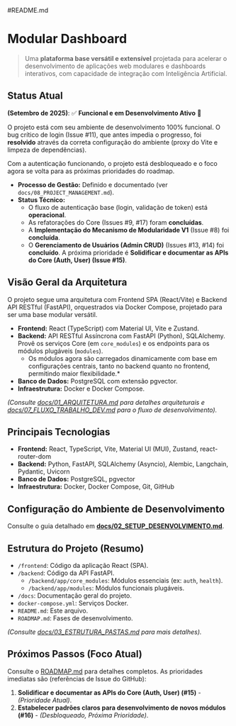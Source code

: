 #README.md
# Modular Dashboard

> Uma **plataforma base versátil e extensível** projetada para acelerar o desenvolvimento de aplicações web modulares e dashboards interativos, com capacidade de integração com Inteligência Artificial.

## Status Atual

**(Setembro de 2025)**: ✅ **Funcional e em Desenvolvimento Ativo** 🚧

O projeto está com seu ambiente de desenvolvimento 100% funcional. O bug crítico de login (Issue #11), que antes impedia o progresso, foi **resolvido** através da correta configuração do ambiente (proxy do Vite e limpeza de dependências).

Com a autenticação funcionando, o projeto está desbloqueado e o foco agora se volta para as próximas prioridades do roadmap.

* **Processo de Gestão:** Definido e documentado (ver `docs/08_PROJECT_MANAGEMENT.md`).
* **Status Técnico:**
    * O fluxo de autenticação base (login, validação de token) está **operacional**.
    * As refatorações do Core (Issues #9, #17) foram **concluídas**.
    * A **Implementação do Mecanismo de Modularidade V1** (Issue #8) foi **concluída**.
    * O **Gerenciamento de Usuários (Admin CRUD)** (Issues #13, #14) foi **concluído**. A próxima prioridade é **Solidificar e documentar as APIs do Core (Auth, User) (Issue #15)**.

## Visão Geral da Arquitetura

O projeto segue uma arquitetura com Frontend SPA (React/Vite) e Backend API RESTful (FastAPI), orquestrados via Docker Compose, projetado para ser uma base modular versátil.

* **Frontend:** React (TypeScript) com Material UI, Vite e Zustand.
* **Backend:** API RESTful Assíncrona com FastAPI (Python), SQLAlchemy. Provê os serviços Core (em `core_modules`) e os endpoints para os módulos plugáveis (`modules`).
    * Os módulos agora são carregados dinamicamente com base em configurações centrais, tanto no backend quanto no frontend, permitindo maior flexibilidade.*
* **Banco de Dados:** PostgreSQL com extensão pgvector.
* **Infraestrutura:** Docker e Docker Compose.

*(Consulte [docs/01_ARQUITETURA.md](./docs/01_ARQUITETURA.md) para detalhes arquiteturais e [docs/07_FLUXO_TRABALHO_DEV.md](./docs/07_FLUXO_TRABALHO_DEV.md) para o fluxo de desenvolvimento).*

## Principais Tecnologias

- **Frontend:** React, TypeScript, Vite, Material UI (MUI), Zustand, react-router-dom
- **Backend:** Python, FastAPI, SQLAlchemy (Asyncio), Alembic, Langchain, Pydantic, Uvicorn
- **Banco de Dados:** PostgreSQL, pgvector
- **Infraestrutura:** Docker, Docker Compose, Git, GitHub

## Configuração do Ambiente de Desenvolvimento

Consulte o guia detalhado em **[docs/02_SETUP_DESENVOLVIMENTO.md](./docs/02_SETUP_DESENVOLVIMENTO.md)**.

## Estrutura do Projeto (Resumo)

* `/frontend`: Código da aplicação React (SPA).
* `/backend`: Código da API FastAPI.
    * `/backend/app/core_modules`: Módulos essenciais (ex: `auth`, `health`).
    * `/backend/app/modules`: Módulos funcionais plugáveis.
* `/docs`: Documentação geral do projeto.
* `docker-compose.yml`: Serviços Docker.
* `README.md`: Este arquivo.
* `ROADMAP.md`: Fases de desenvolvimento.

*(Consulte [docs/03_ESTRUTURA_PASTAS.md](./docs/03_ESTRUTURA_PASTAS.md) para mais detalhes).*

## Próximos Passos (Foco Atual)

Consulte o [ROADMAP.md](./ROADMAP.md) para detalhes completos. As prioridades imediatas são (referências de Issue do GitHub):

1.  **Solidificar e documentar as APIs do Core (Auth, User) (#15)** - *(Prioridade Atual)*.
2.  **Estabelecer padrões claros para desenvolvimento de novos módulos (#16)** - *(Desbloqueado, Próxima Prioridade)*.